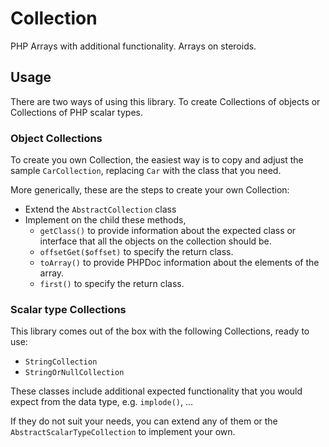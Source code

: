 # Collection

PHP Arrays with additional functionality. Arrays on steroids.

## Usage

There are two ways of using this library. To create Collections of objects or Collections of PHP scalar types.

### Object Collections

To create you own Collection, the easiest way is to copy and adjust the sample `CarCollection`, replacing `Car` with
the class that you need.

More generically, these are the steps to create your own Collection:
  - Extend the `AbstractCollection` class
  - Implement on the child these methods, 
    - `getClass()` to provide information about the expected class or interface that all the objects on the collection
      should be.
    - `offsetGet($offset)` to specify the return class.
    - `toArray()` to provide PHPDoc information about the elements of the array.
    - `first()` to specify the return class.

### Scalar type Collections

This library comes out of the box with the following Collections, ready to use:
  - `StringCollection`
  - `StringOrNullCollection`

These classes include additional expected functionality that you would expect from the data type, e.g. `implode()`, ...

If they do not suit your needs, you can extend any of them or the `AbstractScalarTypeCollection` to implement your own. 

